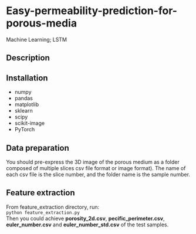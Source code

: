 # Easy-permeability-prediction-for-porous-media
Machine Learning; LSTM
## Description

## Installation
* numpy
* pandas
* matplotlib
* sklearn
* scipy
* scikit-image
* PyTorch
## Data preparation
You should pre-express the 3D image of the porous medium as a folder composed of multiple slices csv file format or image format). The name of each csv file is the slice number, and the folder name is the sample number.
## Feature extraction

From feature_extraction directory, run:  
`python feature_extraction.py`  
Then you could achieve **porosity_2d.csv**, **pecific_perimeter.csv**, **euler_number.csv** and **euler_number_std.csv** of the test samples.

